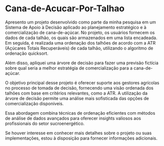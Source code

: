 # Cana-de-Acucar-Por-Talhao

Apresento um projeto desenvolvido como parte da minha pesquisa em um Sistema de Apoio à Decisão aplicado ao planejamento estratégico e à comercialização de cana-de-açúcar. No projeto, os usuários fornecem os dados de cada talhão, os quais são armazenados em uma lista encadeada. Em seguida, é realizada uma ordenação dos talhões de acordo com a ATR (Açúcares Totais Recuperáveis) de cada talhão, utilizando o algoritmo de ordenação quicksort.

Além disso, apliquei uma árvore de decisão para fazer uma previsão fictícia sobre qual seria a melhor estratégia de comercialização para a cana-de-açúcar.

O objetivo principal desse projeto é oferecer suporte aos gestores agrícolas no processo de tomada de decisão, fornecendo uma visão ordenada dos talhões com base em critérios relevantes, como a ATR. A utilização da árvore de decisão permite uma análise mais sofisticada das opções de comercialização disponíveis.

Essa abordagem combina técnicas de ordenação eficientes com métodos de análise de dados avançados para oferecer insights valiosos aos profissionais do setor sucroenergético.

Se houver interesse em conhecer mais detalhes sobre o projeto ou suas implementações, estou à disposição para fornecer informações adicionais.
